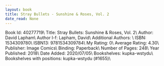 ```yaml
---
layout: book
title: Stray Bullets - Sunshine & Roses, Vol. 2
date_read: None
---
```


Book Id: 40277719\ 
Title: Stray Bullets: Sunshine & Roses, Vol. 2\ 
Author: David Lapham\ 
Author l-f: Lapham, David\ 
Additional Authors: \ 
ISBN: 1534309780\ 
ISBN13: 9781534309784\ 
My Rating: 0\ 
Average Rating: 4.30\ 
Publisher: Image Comics\ 
Binding: Paperback\ 
Number of Pages: 248\ 
Year Published: 2018\ 
Date Added: 2020/07/05\ 
Bookshelves: kupka-wstydu\ 
Bookshelves with positions: kupka-wstydu (#1655)\ 

